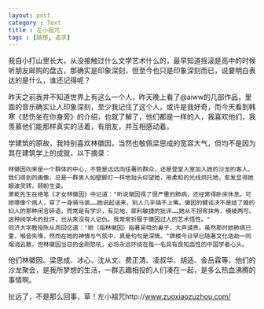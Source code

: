 ```yaml
---
layout: post
category : Text
title : 左小祖咒
tags : [随想, 追求]
---
```

我自小打山里长大，从没接触过什么文学艺术什么的，最早知道摇滚是高中的时候听朋友邮购的盘古，那确实是印象深刻，但至今也只是印象深刻而已，说要明白表达的是什么，谁还记得呢？

昨天之前我并不知道世界上有这么一个人，昨天晚上看了@aiww的几部作品，里面的音乐确实让人印象深刻，至少我记住了这个人，或许是我好奇，而今天看到韩寒《悲伤坐在你身旁》的介绍，也就了解了，他们都是一样的人，我喜欢他们，我羡慕他们能那样真实的活着，有朋友，并互相感动着。

学建筑的原故，我特别喜欢林徽因，当然也敬佩梁思成的宽容大气，但均不是因为其在建筑学上的成就，以下摘录：

	林徽因向来是一个群体的中心，不管是远远向往著的群众，还是登堂入室加入她的沙龙的客人，我们得到的画像，总是一群男人如壁脚灯一样地抬头仰望她，用柔和的光线烘托她，愈发显得她眼波灵转，顾盼生姿。
	萧乾先生在绝笔《才女林徽因》中记道："听说徽因得了很严重的肺病，还经常得卧床休息。可她哪像个病人，穿了一身骑马装……她说起话来，别人几乎插不上嘴。徽因的健谈决不是结了婚的妇人的那种闲言碎语，而常是有学识，有见地，犀利敏捷的批评……她从不拐弯抹角，模棱两可。这种纯学术的批评，也从来没有人记仇。我常常折服于徽因过人的艺术悟性。"
	同济大学教授陈从周回忆道："她（指林徽因）指著吴晗的鼻子，大声谴责。虽然那时她肺病已重，喉音失嗓，然而在她的神情与气氛中，真是句句是深情。"牌楼今日早已随著文化浩劫一同烟消云散，但林徽因当日的金刚怒吼，必将永远环绕在每一名具有良知血性的中国学者心头。

他们林徽因、梁思成、冰心、沈从文、费正清、凌叔华、胡适、金岳霖等，他们的沙龙聚会，是我所梦想的生活，一群志趣相投的人们凑在一起，是多么热血沸腾的事情啊。

扯远了，不是那么回事，草！左小祖咒http://www.zuoxiaozuzhou.com/